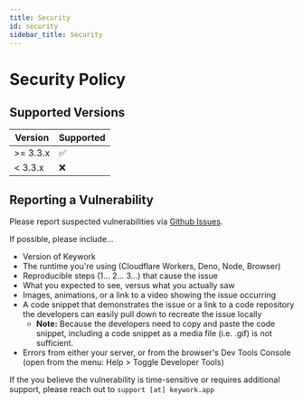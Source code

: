 ```yaml
---
title: Security
id: security
sidebar_title: Security
---
```


# Security Policy

## Supported Versions

| Version  | Supported          |
| -------- | ------------------ |
| >= 3.3.x | :white_check_mark: |
| < 3.3.x  | :x:                |

## Reporting a Vulnerability

Please report suspected vulnerabilities via [Github Issues](https://github.com/sister-software/keywork/issues).

If possible, please include...

- Version of Keywork
- The runtime you're using (Cloudflare Workers, Deno, Node, Browser)
- Reproducible steps (1... 2... 3...) that cause the issue
- What you expected to see, versus what you actually saw
- Images, animations, or a link to a video showing the issue occurring
- A code snippet that demonstrates the issue or a link to a code repository the developers can easily pull down to recreate the issue locally
  - **Note:** Because the developers need to copy and paste the code snippet, including a code snippet as a media file (i.e. .gif) is not sufficient.
- Errors from either your server, or from the browser's Dev Tools Console (open from the menu: Help > Toggle Developer Tools)

If the you believe the vulnerability is time-sensitive or requires additional support, please reach out to `support [at] keywork.app`
